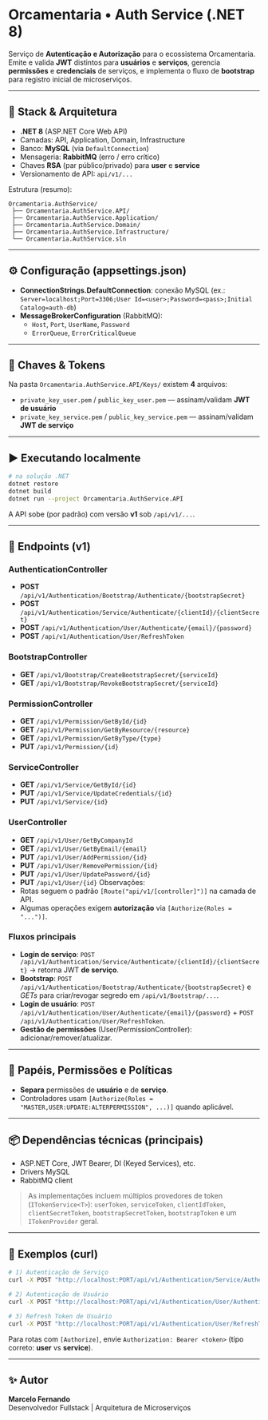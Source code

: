 # Orcamentaria • Auth Service (.NET 8)

Serviço de **Autenticação e Autorização** para o ecossistema Orcamentaria. Emite e valida **JWT** distintos para **usuários** e **serviços**, gerencia **permissões** e **credenciais** de serviços, e implementa o fluxo de **bootstrap** para registro inicial de microserviços.

---

## 🧱 Stack & Arquitetura
- **.NET 8** (ASP.NET Core Web API)
- Camadas: API, Application, Domain, Infrastructure
- Banco: **MySQL** (via `DefaultConnection`)
- Mensageria: **RabbitMQ** (erro / erro crítico)
- Chaves **RSA** (par público/privado) para **user** e **service**
- Versionamento de API: `api/v1/...`

Estrutura (resumo):
```
Orcamentaria.AuthService/
 ├── Orcamentaria.AuthService.API/
 ├── Orcamentaria.AuthService.Application/
 ├── Orcamentaria.AuthService.Domain/
 ├── Orcamentaria.AuthService.Infrastructure/
 └── Orcamentaria.AuthService.sln
```

---

## ⚙️ Configuração (appsettings.json)

- **ConnectionStrings.DefaultConnection**: conexão MySQL (ex.: `Server=localhost;Port=3306;User Id=<user>;Password=<pass>;Initial Catalog=auth-db`)
- **MessageBrokerConfiguration** (RabbitMQ):
  - `Host`, `Port`, `UserName`, `Password`
  - `ErrorQueue`, `ErrorCriticalQueue`

---

## 🔐 Chaves & Tokens

Na pasta `Orcamentaria.AuthService.API/Keys/` existem **4** arquivos:
- `private_key_user.pem` / `public_key_user.pem` — assinam/validam **JWT de usuário**
- `private_key_service.pem` / `public_key_service.pem` — assinam/validam **JWT de serviço**

---

## ▶️ Executando localmente

```bash
# na solução .NET
dotnet restore
dotnet build
dotnet run --project Orcamentaria.AuthService.API
```

A API sobe (por padrão) com versão **v1** sob `/api/v1/...`.

---

## 🧭 Endpoints (v1)

### AuthenticationController
- **POST** `/api/v1/Authentication/Bootstrap/Authenticate/{bootstrapSecret}`
- **POST** `/api/v1/Authentication/Service/Authenticate/{clientId}/{clientSecret}`
- **POST** `/api/v1/Authentication/User/Authenticate/{email}/{password}`
- **POST** `/api/v1/Authentication/User/RefreshToken`

### BootstrapController
- **GET** `/api/v1/Bootstrap/CreateBootstrapSecret/{serviceId}`
- **GET** `/api/v1/Bootstrap/RevokeBootstrapSecret/{serviceId}`

### PermissionController
- **GET** `/api/v1/Permission/GetById/{id}`
- **GET** `/api/v1/Permission/GetByResource/{resource}`
- **GET** `/api/v1/Permission/GetByType/{type}`
- **PUT** `/api/v1/Permission/{id}`

### ServiceController
- **GET** `/api/v1/Service/GetById/{id}`
- **PUT** `/api/v1/Service/UpdateCredentials/{id}`
- **PUT** `/api/v1/Service/{id}`

### UserController
- **GET** `/api/v1/User/GetByCompanyId`
- **GET** `/api/v1/User/GetByEmail/{email}`
- **PUT** `/api/v1/User/AddPermission/{id}`
- **PUT** `/api/v1/User/RemovePermission/{id}`
- **PUT** `/api/v1/User/UpdatePassword/{id}`
- **PUT** `/api/v1/User/{id}`
Observações:
- Rotas seguem o padrão `[Route("api/v1/[controller]")]` na camada de API.
- Algumas operações exigem **autorização** via `[Authorize(Roles = "...")]`.

### Fluxos principais
- **Login de serviço**: `POST /api/v1/Authentication/Service/Authenticate/{clientId}/{clientSecret}` → retorna JWT **de serviço**.
- **Bootstrap**: `POST /api/v1/Authentication/Bootstrap/Authenticate/{bootstrapSecret}` e _GETs_ para criar/revogar segredo em `/api/v1/Bootstrap/...`.
- **Login de usuário**: `POST /api/v1/Authentication/User/Authenticate/{email}/{password}` + `POST /api/v1/Authentication/User/RefreshToken`.
- **Gestão de permissões** (User/PermissionController): adicionar/remover/atualizar.

---

## 🔧 Papéis, Permissões e Políticas

- **Separa** permissões de **usuário** e de **serviço**.
- Controladores usam `[Authorize(Roles = "MASTER,USER:UPDATE:ALTERPERMISSION", ...)]` quando aplicável.

---

## 📦 Dependências técnicas (principais)

- ASP.NET Core, JWT Bearer, DI (Keyed Services), etc.
- Drivers MySQL
- RabbitMQ client

> As implementações incluem múltiplos provedores de token (`ITokenService<T>`): `userToken`, `serviceToken`, `clientIdToken`, `clientSecretToken`, `bootstrapSecretToken`, `bootstrapToken` e um `ITokenProvider` geral.

---

## 🧪 Exemplos (curl)

```bash
# 1) Autenticação de Serviço
curl -X POST "http://localhost:PORT/api/v1/Authentication/Service/Authenticate/{clientId}/{clientSecret}"

# 2) Autenticação de Usuário
curl -X POST "http://localhost:PORT/api/v1/Authentication/User/Authenticate/{email}/{password}"

# 3) Refresh Token de Usuário
curl -X POST "http://localhost:PORT/api/v1/Authentication/User/RefreshToken"
```

Para rotas com `[Authorize]`, envie `Authorization: Bearer <token>` (tipo correto: **user** vs **service**).

---

## ✨ Autor

**Marcelo Fernando**  
Desenvolvedor Fullstack | Arquitetura de Microserviços